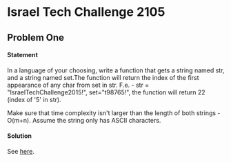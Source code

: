# Israel Tech Challenge 2105

## Problem One
#### Statement
In a language of your choosing, write a function that gets a string named str, and a string named set.The function will return the index of the first appearance of any char from set in str.
F.e. - str = "IsraelTechChallenge2015!", set="t98765!", the function will return 22 (index of '5' in str).

Make sure that time complexity isn't larger than the length of both strings - O(m+n). Assume the string only has ASCII characters.
#### Solution
See [here](#).
